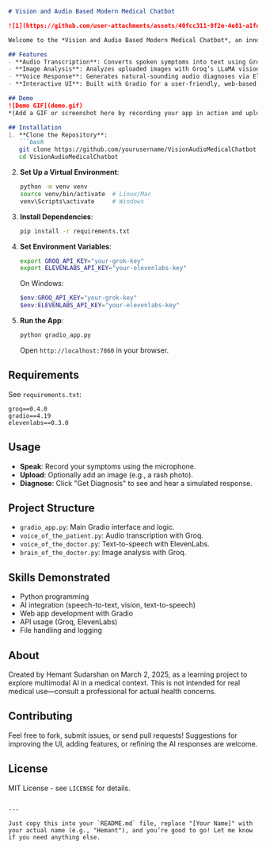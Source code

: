 

```markdown
# Vision and Audio Based Modern Medical Chatbot

![1](https://github.com/user-attachments/assets/40fcc311-8f2e-4e81-a1fd-8d2e7a4ed433)

Welcome to the *Vision and Audio Based Modern Medical Chatbot*, an innovative educational tool that simulates medical consultations using cutting-edge AI technologies. Speak your symptoms, upload an image, and receive a fictional diagnosis in both text and audio form—all for learning purposes, not real medical advice.

## Features
- **Audio Transcription**: Converts spoken symptoms into text using Groq’s Whisper model.
- **Image Analysis**: Analyzes uploaded images with Groq’s LLaMA vision model to simulate medical insights.
- **Voice Response**: Generates natural-sounding audio diagnoses via ElevenLabs.
- **Interactive UI**: Built with Gradio for a user-friendly, web-based experience.

## Demo
![Demo GIF](demo.gif)  
*(Add a GIF or screenshot here by recording your app in action and uploading it to this repo)*

## Installation
1. **Clone the Repository**:
   ```bash
   git clone https://github.com/yourusername/VisionAudioMedicalChatbot.git
   cd VisionAudioMedicalChatbot
   ```
2. **Set Up a Virtual Environment**:
   ```bash
   python -m venv venv
   source venv/bin/activate  # Linux/Mac
   venv\Scripts\activate     # Windows
   ```
3. **Install Dependencies**:
   ```bash
   pip install -r requirements.txt
   ```
4. **Set Environment Variables**:
   ```bash
   export GROQ_API_KEY="your-grok-key"
   export ELEVENLABS_API_KEY="your-elevenlabs-key"
   ```
   On Windows:
   ```powershell
   $env:GROQ_API_KEY="your-grok-key"
   $env:ELEVENLABS_API_KEY="your-elevenlabs-key"
   ```
5. **Run the App**:
   ```bash
   python gradio_app.py
   ```
   Open `http://localhost:7860` in your browser.

## Requirements
See `requirements.txt`:
```
groq==0.4.0
gradio==4.19
elevenlabs==0.3.0
```

## Usage
- **Speak**: Record your symptoms using the microphone.
- **Upload**: Optionally add an image (e.g., a rash photo).
- **Diagnose**: Click "Get Diagnosis" to see and hear a simulated response.

## Project Structure
- `gradio_app.py`: Main Gradio interface and logic.
- `voice_of_the_patient.py`: Audio transcription with Groq.
- `voice_of_the_doctor.py`: Text-to-speech with ElevenLabs.
- `brain_of_the_doctor.py`: Image analysis with Groq.

## Skills Demonstrated
- Python programming
- AI integration (speech-to-text, vision, text-to-speech)
- Web app development with Gradio
- API usage (Groq, ElevenLabs)
- File handling and logging

## About
Created by Hemant Sudarshan on March 2, 2025, as a learning project to explore multimodal AI in a medical context. This is not intended for real medical use—consult a professional for actual health concerns.

## Contributing
Feel free to fork, submit issues, or send pull requests! Suggestions for improving the UI, adding features, or refining the AI responses are welcome.

## License
MIT License - see `LICENSE` for details.
```

---

Just copy this into your `README.md` file, replace "[Your Name]" with your actual name (e.g., "Hemant"), and you’re good to go! Let me know if you need anything else.
